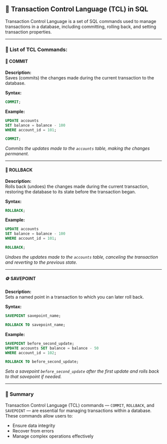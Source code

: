 ## 🔄 Transaction Control Language (TCL) in SQL

Transaction Control Language is a set of SQL commands used to manage transactions in a database, including committing, rolling back, and setting transaction properties.

---

### 🧾 List of TCL Commands:

#### 💾 COMMIT
**Description:**  
Saves (commits) the changes made during the current transaction to the database.

**Syntax:**
```sql
COMMIT;
```

**Example:**
```sql
UPDATE accounts
SET balance = balance - 100
WHERE account_id = 101;

COMMIT;
```
*Commits the updates made to the `accounts` table, making the changes permanent.*

---

#### 🔁 ROLLBACK
**Description:**  
Rolls back (undoes) the changes made during the current transaction, restoring the database to its state before the transaction began.

**Syntax:**
```sql
ROLLBACK;
```

**Example:**
```sql
UPDATE accounts
SET balance = balance - 100
WHERE account_id = 101;

ROLLBACK;
```
*Undoes the updates made to the `accounts` table, canceling the transaction and reverting to the previous state.*

---

#### 🪙 SAVEPOINT
**Description:**  
Sets a named point in a transaction to which you can later roll back.

**Syntax:**
```sql
SAVEPOINT savepoint_name;

ROLLBACK TO savepoint_name;
```

**Example:**
```sql
SAVEPOINT before_second_update;
UPDATE accounts SET balance = balance - 50
WHERE account_id = 102;

ROLLBACK TO before_second_update;
```
*Sets a savepoint `before_second_update` after the first update and rolls back to that savepoint if needed.*

---

### 🧠 Summary
Transaction Control Language (TCL) commands — `COMMIT`, `ROLLBACK`, and `SAVEPOINT` — are essential for managing transactions within a database. These commands allow users to:
- Ensure data integrity
- Recover from errors
- Manage complex operations effectively

